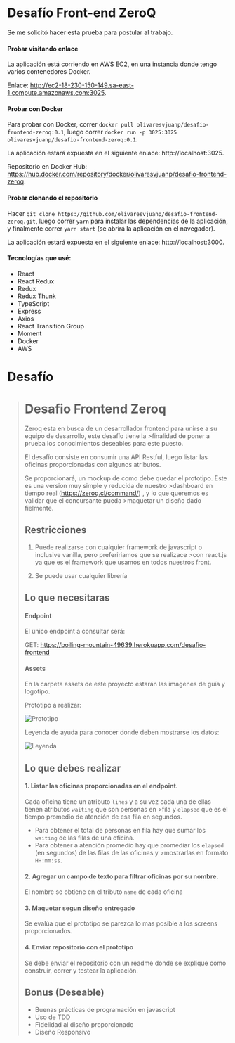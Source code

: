 # Desafío Front-end ZeroQ

Se me solicitó hacer esta prueba para postular al trabajo.

#### Probar visitando enlace

La aplicación está corriendo en AWS EC2, en una instancia donde tengo varios contenedores Docker.

Enlace: http://ec2-18-230-150-149.sa-east-1.compute.amazonaws.com:3025.

#### Probar con Docker

Para probar con Docker, correr `docker pull olivaresvjuanp/desafio-frontend-zeroq:0.1`, luego correr `docker run -p 3025:3025 olivaresvjuanp/desafio-frontend-zeroq:0.1`.

La aplicación estará expuesta en el siguiente enlace: http://localhost:3025.

Repositorio en Docker Hub: https://hub.docker.com/repository/docker/olivaresvjuanp/desafio-frontend-zeroq.

#### Probar clonando el repositorio

Hacer `git clone https://github.com/olivaresvjuanp/desafio-frontend-zeroq.git`, luego correr `yarn` para instalar las dependencias de la aplicación, y finalmente correr `yarn start` (se abrirá la aplicación en el navegador).

La aplicación estará expuesta en el siguiente enlace: http://localhost:3000.

#### Tecnologías que usé:
- React
- React Redux
- Redux
- Redux Thunk
- TypeScript
- Express
- Axios
- React Transition Group
- Moment
- Docker
- AWS

# Desafío

># Desafio Frontend Zeroq
>
>Zeroq esta en busca de un desarrollador frontend para unirse a su equipo de desarrollo, este desafío tiene la >finalidad de poner a prueba los conocimientos deseables para este puesto.
>
>El desafío consiste en consumir una API Restful, luego listar  las oficinas proporcionadas con algunos atributos.
>
>Se proporcionará, un mockup de como debe quedar el prototipo. Este es una version muy simple y reducida de nuestro >dashboard en tiempo real (https://zeroq.cl/command/) , y lo que queremos es validar que el concursante pueda >maquetar un diseño dado fielmente.
>
>## Restricciones
>
>1. Puede realizarse con cualquier framework de javascript o inclusive vanilla, pero prefeririamos que se realizace >con react.js ya que es el framework que usamos en todos nuestros front.
>
>2. Se puede usar cualquier librería
>
>## Lo que necesitaras
>
>#### Endpoint
>
>El único endpoint a consultar será:
>
>
> GET: https://boiling-mountain-49639.herokuapp.com/desafio-frontend
>
>#### Assets
>
>En la carpeta assets de este proyecto estarán las imagenes de guía y logotipo.
>
>Prototipo a realizar:
>
>![Prototipo](https://gitlab.com/hpichardo/desafio-frontend-zeroq/-/raw/master/assets/screens/index.png "prototipo")
>
>Leyenda de ayuda para conocer donde deben mostrarse los datos:
>
>![Leyenda](https://gitlab.com/hpichardo/desafio-frontend-zeroq/-/raw/master/assets/screens/legend.png "Leyenda")
>
>## Lo que debes realizar
>
>#### 1. Listar las oficinas proporcionadas en el endpoint.
>
>Cada oficina tiene un atributo `lines` y a su vez cada una de ellas tienen atributos `waiting` que son personas en >fila y `elapsed` que es el tiempo promedio de atención de esa fila en segundos.
>
>- Para obtener el total de personas en fila hay que sumar los `waiting` de las filas de una oficina.
>- Para obtener a atención promedio hay que promediar los `elapsed` (en segundos) de las filas de las oficinas y >mostrarlas en formato `HH:mm:ss`.
>
>#### 2. Agregar un campo de texto para filtrar oficinas por su nombre.
>El nombre se obtiene en el tributo `name` de cada oficina
>
>
>#### 3. Maquetar segun diseño entregado
>
>Se evalúa que el prototipo se parezca lo mas posible a los screens proporcionados.
>
>#### 4. Enviar repositorio con el prototipo
>
>Se debe enviar el repositorio con un readme donde se explique como construir, correr y testear la aplicación.
>
>## Bonus (Deseable)
>
>- Buenas prácticas de programación en javascript
>- Uso de TDD
>- Fidelidad al diseño proporcionado
>- Diseño Responsivo
